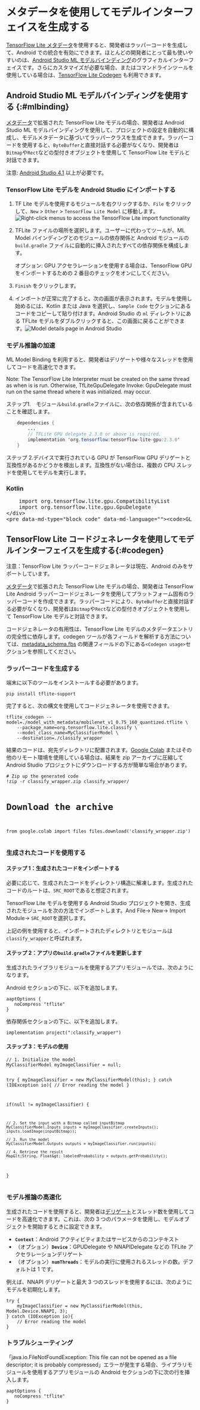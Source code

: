 # メタデータを使用してモデルインターフェイスを生成する

[TensorFlow Lite メタデータ](../convert/metadata)を使用すると、開発者はラッパーコードを生成して、Android での統合を有効にできます。ほとんどの開発者にとって最も使いやすいのは、[Android Studio ML モデルバインディング](#mlbinding)のグラフィカルインターフェイスです。さらにカスタマイズが必要な場合、またはコマンドラインツールを使用している場合は、[TensorFlow Lite Codegen](#codegen) も利用できます。

## Android Studio ML モデルバインディングを使用する {:#mlbinding}

[メタデータ](../convert/metadata.md)で拡張された TensorFlow Lite モデルの場合、開発者は Android Studio ML モデルバインディングを使用して、プロジェクトの設定を自動的に構成し、モデルメタデータに基づいてラッパークラスを生成できます。ラッパーコードを使用すると、`ByteBuffer`と直接対話する必要がなくなり、開発者は`Bitmap`や`Rect`などの型付きオブジェクトを使用して TensorFlow Lite モデルと対話できます。

注意: [Android Studio 4.1](https://developer.android.com/studio) 以上が必要です。

### TensorFlow Lite モデルを Android Studio にインポートする

1. TF Lite モデルを使用するモジュールを右クリックするか、`File` をクリックして、`New` &gt; `Other` &gt; `TensorFlow Lite Model` に移動します。![Right-click menus to access the TensorFlow Lite import functionality](../images/android/right_click_menu.png)

2. TFLite ファイルの場所を選択します。ユーザーに代わってツールが、ML Model バインディングとのモジュールの依存関係と Android モジュールの `build.gradle` ファイルに自動的に挿入されたすべての依存関係を構成します。

    オプション: <a>GPU アクセラレーション</a>を使用する場合は、TensorFlow GPU をインポートするための 2 番目のチェックをオンにしてください。<img>

3. `Finish` をクリックします。

4. インポートが正常に完了すると、次の画面が表示されます。モデルを使用し始めるには、Kotlin または Java を選択し、`Sample Code` セクションにあるコードをコピーして貼り付けます。Android Studio の `ml` ディレクトリにある TFLite モデルをダブルクリックすると、この画面に戻ることができます。![Model details page in Android Studio](../images/android/model_details.png)

### モデル推論の加速

ML Model Binding を利用すると、開発者はデリゲートや様々なスレッドを使用してコードを高速化できます。

Note: The TensorFlow Lite Interpreter must be created on the same thread as when is is run. Otherwise, TfLiteGpuDelegate Invoke: GpuDelegate must run on the same thread where it was initialized. may occur.

ステップ1.　モジュール`build.gradle`ファイルに、次の依存関係が含まれていることを確認します。

```java
    dependencies {
        ...
        // TFLite GPU delegate 2.3.0 or above is required.
        implementation 'org.tensorflow:tensorflow-lite-gpu:2.3.0'
    }
```

ステップ 2.デバイスで実行されている GPU が TensorFlow GPU デリゲートと互換性があるかどうかを検出します。互換性がない場合は、複数の CPU スレッドを使用してモデルを実行します。

<div>
    <devsite-selector>
    <section>
      <h3>Kotlin</h3>
      <p></p>
<pre class="prettyprint lang-kotlin">    import org.tensorflow.lite.gpu.CompatibilityList
    import org.tensorflow.lite.gpu.GpuDelegate
&lt;/div&gt;
&lt;pre data-md-type="block_code" data-md-language=""&gt;&lt;code&gt;GL_CODE_13&lt;/code&gt;</pre>
<div data-md-type="block_html"></div>
</section></devsite-selector>
</div>
<h2 data-md-type="header" data-md-header-level="2">TensorFlow Lite コードジェネレータを使用してモデルインターフェイスを生成する{:#codegen}</h2>
<p data-md-type="paragraph">注意：TensorFlow Lite ラッパーコードジェネレータは現在、Android のみをサポートしています。</p>
<p data-md-type="paragraph"><a href="../convert/metadata.md" data-md-type="link">メタデータ</a>で拡張された TensorFlow Lite モデルの場合、開発者は TensorFlow Lite Android ラッパーコードジェネレータを使用してプラットフォーム固有のラッパーコードを作成できます。ラッパーコードにより、<code data-md-type="codespan">ByteBuffer</code>と直接対話する必要がなくなり、開発者は<code data-md-type="codespan">Bitmap</code>や<code data-md-type="codespan">Rect</code>などの型付きオブジェクトを使用して TensorFlow Lite モデルと対話できます。</p>
<p data-md-type="paragraph">コードジェネレータの有用性は、TensorFlow Lite モデルのメタデータエントリの完全性に依存します。codegen ツールが各フィールドを解析する方法については、<a href="https://github.com/tensorflow/tflite-support/blob/master/tensorflow_lite_support/metadata/metadata_schema.fbs" data-md-type="link">metadata_schema.fbs</a> の関連フィールドの下にある<code>&lt;Codegen usage&gt;</code>セクションを参照してください。</p>
<h3 data-md-type="header" data-md-header-level="3">ラッパーコードを生成する</h3>
<p data-md-type="paragraph">端末に以下のツールをインストールする必要があります。</p>
<pre data-md-type="block_code" data-md-language="sh"><code class="language-sh">pip install tflite-support
</code></pre>
<p data-md-type="paragraph">完了すると、次の構文を使用してコードジェネレータを使用できます。</p>
<pre data-md-type="block_code" data-md-language="sh"><code class="language-sh">tflite_codegen --model=./model_with_metadata/mobilenet_v1_0.75_160_quantized.tflite \
    --package_name=org.tensorflow.lite.classify \
    --model_class_name=MyClassifierModel \
    --destination=./classify_wrapper
</code></pre>
<p data-md-type="paragraph">結果のコードは、宛先ディレクトリに配置されます。<a href="https://colab.research.google.com/" data-md-type="link">Google Colab</a> またはその他のリモート環境を使用している場合は、結果を zip アーカイブに圧縮して Android Studio プロジェクトにダウンロードする方が簡単な場合があります。</p>
<pre data-md-type="block_code" data-md-language="python"><code class="language-python"># Zip up the generated code
!zip -r classify_wrapper.zip classify_wrapper/

# Download the archive
from google.colab import files
files.download('classify_wrapper.zip')
</code></pre>
<h3 data-md-type="header" data-md-header-level="3">生成されたコードを使用する</h3>
<h4 data-md-type="header" data-md-header-level="4">ステップ 1：生成されたコードをインポートする</h4>
<p data-md-type="paragraph">必要に応じて、生成されたコードをディレクトリ構造に解凍します。生成されたコードのルートは、<code data-md-type="codespan">SRC_ROOT</code>であると想定されます。</p>
<p data-md-type="paragraph">TensorFlow Lite モデルを使用する Android Studio プロジェクトを開き、生成されたモジュールを次の方法でインポートします。And File-&gt; New-&gt; Import Module-&gt; <code data-md-type="codespan">SRC_ROOT</code>を選択します。</p>
<p data-md-type="paragraph">上記の例を使用すると、インポートされたディレクトリとモジュールは<code data-md-type="codespan">classify_wrapper</code>と呼ばれます。</p>
<h4 data-md-type="header" data-md-header-level="4">ステップ 2：アプリの<code data-md-type="codespan">build.gradle</code>ファイルを更新します</h4>
<p data-md-type="paragraph">生成されたライブラリモジュールを使用するアプリモジュールでは、次のようになります。</p>
<p data-md-type="paragraph">Android セクションの下に、以下を追加します。</p>
<pre data-md-type="block_code" data-md-language="build"><code class="language-build">aaptOptions {
   noCompress "tflite"
}
</code></pre>
<p data-md-type="paragraph">依存関係セクションの下に、以下を追加します。</p>
<pre data-md-type="block_code" data-md-language="build"><code class="language-build">implementation project(":classify_wrapper")
</code></pre>
<h4 data-md-type="header" data-md-header-level="4">ステップ 3：モデルの使用</h4>
<pre data-md-type="block_code" data-md-language="java"><code class="language-java">// 1. Initialize the model
MyClassifierModel myImageClassifier = null;

try {
    myImageClassifier = new MyClassifierModel(this);
} catch (IOException io){
    // Error reading the model
}

if(null != myImageClassifier) {

    // 2. Set the input with a Bitmap called inputBitmap
    MyClassifierModel.Inputs inputs = myImageClassifier.createInputs();
    inputs.loadImage(inputBitmap));

    // 3. Run the model
    MyClassifierModel.Outputs outputs = myImageClassifier.run(inputs);

    // 4. Retrieve the result
    Map&lt;String, Float&gt; labeledProbability = outputs.getProbability();
}
</code></pre>
<h3 data-md-type="header" data-md-header-level="3">モデル推論の高速化</h3>
<p data-md-type="paragraph">生成されたコードを使用すると、開発者は<a href="../performance/delegates.md" data-md-type="link">デリゲート</a>とスレッド数を使用してコードを高速化できます。これは、次の 3 つのパラメータを使用し、モデルオブジェクトを開始するときに設定できます。</p>
<ul data-md-type="list" data-md-list-type="unordered" data-md-list-tight="true">
<li data-md-type="list_item" data-md-list-type="unordered">
<strong data-md-type="double_emphasis"><code data-md-type="codespan">Context</code></strong>：Android アクティビティまたはサービスからのコンテキスト</li>
<li data-md-type="list_item" data-md-list-type="unordered">（オプション）<strong data-md-type="double_emphasis"><code data-md-type="codespan">Device</code></strong>：GPUDelegate や NNAPIDelegate などの TFLite アクセラレーションデリゲート</li>
<li data-md-type="list_item" data-md-list-type="unordered">（オプション）<strong data-md-type="double_emphasis"><code data-md-type="codespan">numThreads</code></strong>：モデルの実行に使用されるスレッドの数。デフォルトは 1 です。</li>
</ul>
<p data-md-type="paragraph">例えば、NNAPI デリゲートと最大 3 つのスレッドを使用するには、次のようにモデルを初期化します。</p>
<pre data-md-type="block_code" data-md-language="java"><code class="language-java">try {
    myImageClassifier = new MyClassifierModel(this, Model.Device.NNAPI, 3);
} catch (IOException io){
    // Error reading the model
}
</code></pre>
<h3 data-md-type="header" data-md-header-level="3">トラブルシューティング</h3>
<p data-md-type="paragraph">「java.io.FileNotFoundException: This file can not be opened as a file descriptor; it is probably compressed」エラーが発生する場合、ライブラリモジュールを使用するアプリモジュールの Android セクションの下に次の行を挿入します。</p>
<pre data-md-type="block_code" data-md-language="build"><code class="language-build">aaptOptions {
   noCompress "tflite"
}
</code></pre>
